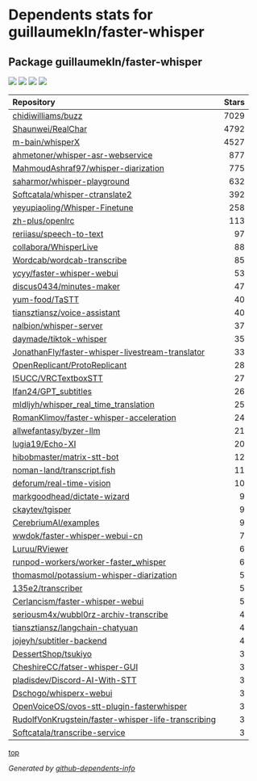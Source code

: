 # Dependents stats for guillaumekln/faster-whisper

## Package guillaumekln/faster-whisper

[![](https://img.shields.io/static/v1?label=Used%20by&message=222&color=informational&logo=slickpic)](https://github.com/guillaumekln/faster-whisper/network/dependents)
[![](https://img.shields.io/static/v1?label=Used%20by%20(public)&message=48&color=informational&logo=slickpic)](https://github.com/guillaumekln/faster-whisper/network/dependents)
[![](https://img.shields.io/static/v1?label=Used%20by%20(private)&message=174&color=informational&logo=slickpic)](https://github.com/guillaumekln/faster-whisper/network/dependents)
[![](https://img.shields.io/static/v1?label=Used%20by%20(stars)&message=419&color=informational&logo=slickpic)](https://github.com/guillaumekln/faster-whisper/network/dependents)

| Repository | Stars  |
| :--------  | -----: |
|[chidiwilliams/buzz](https://github.com/chidiwilliams/buzz) | 7029 |
|[Shaunwei/RealChar](https://github.com/Shaunwei/RealChar) | 4792 |
|[m-bain/whisperX](https://github.com/m-bain/whisperX) | 4527 |
|[ahmetoner/whisper-asr-webservice](https://github.com/ahmetoner/whisper-asr-webservice) | 877 |
|[MahmoudAshraf97/whisper-diarization](https://github.com/MahmoudAshraf97/whisper-diarization) | 775 |
|[saharmor/whisper-playground](https://github.com/saharmor/whisper-playground) | 632 |
|[Softcatala/whisper-ctranslate2](https://github.com/Softcatala/whisper-ctranslate2) | 392 |
|[yeyupiaoling/Whisper-Finetune](https://github.com/yeyupiaoling/Whisper-Finetune) | 258 |
|[zh-plus/openlrc](https://github.com/zh-plus/openlrc) | 113 |
|[reriiasu/speech-to-text](https://github.com/reriiasu/speech-to-text) | 97 |
|[collabora/WhisperLive](https://github.com/collabora/WhisperLive) | 88 |
|[Wordcab/wordcab-transcribe](https://github.com/Wordcab/wordcab-transcribe) | 85 |
|[ycyy/faster-whisper-webui](https://github.com/ycyy/faster-whisper-webui) | 53 |
|[discus0434/minutes-maker](https://github.com/discus0434/minutes-maker) | 47 |
|[yum-food/TaSTT](https://github.com/yum-food/TaSTT) | 40 |
|[tiansztiansz/voice-assistant](https://github.com/tiansztiansz/voice-assistant) | 40 |
|[nalbion/whisper-server](https://github.com/nalbion/whisper-server) | 37 |
|[daymade/tiktok-whisper](https://github.com/daymade/tiktok-whisper) | 35 |
|[JonathanFly/faster-whisper-livestream-translator](https://github.com/JonathanFly/faster-whisper-livestream-translator) | 33 |
|[OpenReplicant/ProtoReplicant](https://github.com/OpenReplicant/ProtoReplicant) | 28 |
|[I5UCC/VRCTextboxSTT](https://github.com/I5UCC/VRCTextboxSTT) | 27 |
|[Ifan24/GPT_subtitles](https://github.com/Ifan24/GPT_subtitles) | 26 |
|[mldljyh/whisper_real_time_translation](https://github.com/mldljyh/whisper_real_time_translation) | 25 |
|[RomanKlimov/faster-whisper-acceleration](https://github.com/RomanKlimov/faster-whisper-acceleration) | 24 |
|[allwefantasy/byzer-llm](https://github.com/allwefantasy/byzer-llm) | 21 |
|[lugia19/Echo-XI](https://github.com/lugia19/Echo-XI) | 20 |
|[hibobmaster/matrix-stt-bot](https://github.com/hibobmaster/matrix-stt-bot) | 12 |
|[noman-land/transcript.fish](https://github.com/noman-land/transcript.fish) | 11 |
|[deforum/real-time-vision](https://github.com/deforum/real-time-vision) | 10 |
|[markgoodhead/dictate-wizard](https://github.com/markgoodhead/dictate-wizard) | 9 |
|[ckaytev/tgisper](https://github.com/ckaytev/tgisper) | 9 |
|[CerebriumAI/examples](https://github.com/CerebriumAI/examples) | 9 |
|[wwdok/faster-whisper-webui-cn](https://github.com/wwdok/faster-whisper-webui-cn) | 7 |
|[Luruu/RViewer](https://github.com/Luruu/RViewer) | 6 |
|[runpod-workers/worker-faster_whisper](https://github.com/runpod-workers/worker-faster_whisper) | 6 |
|[thomasmol/potassium-whisper-diarization](https://github.com/thomasmol/potassium-whisper-diarization) | 5 |
|[135e2/transcriber](https://github.com/135e2/transcriber) | 5 |
|[Cerlancism/faster-whisper-webui](https://github.com/Cerlancism/faster-whisper-webui) | 5 |
|[seriousm4x/wubbl0rz-archiv-transcribe](https://github.com/seriousm4x/wubbl0rz-archiv-transcribe) | 4 |
|[tiansztiansz/langchain-chatyuan](https://github.com/tiansztiansz/langchain-chatyuan) | 4 |
|[jojeyh/subtitler-backend](https://github.com/jojeyh/subtitler-backend) | 4 |
|[DessertShop/tsukiyo](https://github.com/DessertShop/tsukiyo) | 3 |
|[CheshireCC/fatser-whisper-GUI](https://github.com/CheshireCC/fatser-whisper-GUI) | 3 |
|[pladisdev/Discord-AI-With-STT](https://github.com/pladisdev/Discord-AI-With-STT) | 3 |
|[Dschogo/whisperx-webui](https://github.com/Dschogo/whisperx-webui) | 3 |
|[OpenVoiceOS/ovos-stt-plugin-fasterwhisper](https://github.com/OpenVoiceOS/ovos-stt-plugin-fasterwhisper) | 3 |
|[RudolfVonKrugstein/faster-whisper-life-transcribing](https://github.com/RudolfVonKrugstein/faster-whisper-life-transcribing) | 3 |
|[Softcatala/transcribe-service](https://github.com/Softcatala/transcribe-service) | 3 |

[top](#main)

_Generated by [github-dependents-info](https://github.com/nvuillam/github-dependents-info)_